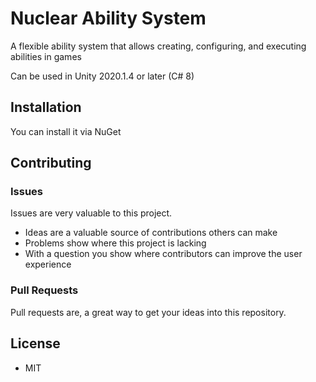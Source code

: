 # Nuclear Ability System

A flexible ability system that allows creating, configuring, and executing abilities in games

Can be used in Unity 2020.1.4 or later (C# 8)

## Installation
You can install it via NuGet

## Contributing

### Issues

Issues are very valuable to this project.

- Ideas are a valuable source of contributions others can make
- Problems show where this project is lacking
- With a question you show where contributors can improve the user experience

### Pull Requests

Pull requests are, a great way to get your ideas into this repository.

## License

* MIT